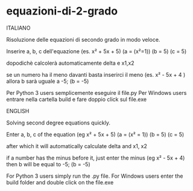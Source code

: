 # equazioni-di-2-grado
ITALIANO


Risoluzione delle equazioni di secondo grado in modo veloce.

Inserire a, b, c dell'equazione (es. x² + 5x + 5)
(a = (x²=1))
(b = 5)
(c = 5)

dopodichè calcolerà automaticamente delta e x1,x2

se un numero ha il meno davanti basta inserirci il meno
(es. x² - 5x + 4 )
allora b sarà uguale a -5;
(b = -5)

Per Python 3 users semplicemente eseguire il file.py
Per Windows users entrare nella cartella build e fare doppio click sul file.exe


ENGLISH


Solving second degree equations quickly.

Enter a, b, c of the equation (eg x² + 5x + 5)
(a = (x² = 1)) 
(b = 5) 
(c = 5)

after which it will automatically calculate delta and x1, x2

if a number has the minus before it, just enter the minus 
(eg x² - 5x + 4) then b will be equal to -5; 
(b = -5)

For Python 3 users simply run the .py file. For Windows users enter the build folder and double click on the file.exe
